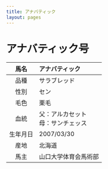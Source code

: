 ```yaml
---
title: アナバティック
layout: pages
---
```


# アナバティック号

|馬名|アナバティック|
|:---:|:---|
|品種|サラブレッド|
|性別|セン|
|毛色|栗毛|
|血統|父：アルカセット<br>母：サンチェッス|
|生年月日|2007/03/30|
|産地|北海道|
|馬主|山口大学体育会馬術部|
